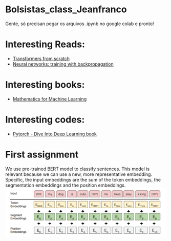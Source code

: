 # Bolsistas_class_Jeanfranco
Gente, só precisan pegar os arquivos .ipynb no google colab e pronto!
# Interesting Reads:
* [Transformers from scratch](http://peterbloem.nl/blog/transformers?fbclid=IwAR2uQldWOByDAEa-EifEX0aVjFJXMfmnXhM0Ry6UaDIGP6jSdEw59Ro8UUM)
* [Neural networks: training with backpropagation](https://www.jeremyjordan.me/neural-networks-training/?fbclid=IwAR0qKepf7-sog4noZCJBVGf8xvX_sWo6Blq1o1uRk5C_xHF_zJiCRzKSz3c)
# Interesting books:
* [Mathematics for Machine Learning](https://mml-book.github.io/?fbclid=IwAR0LwYLBqJk7h-pkln9moc2ATnIK3M4A5MBJFfZVXJnbOd6G1tAdSN9bAX8)
# Interesting codes:
* [Pytorch -  Dive Into Deep Learning book](https://github.com/dsgiitr/d2l-pytorch?fbclid=IwAR1gcdAuhvcj7EvqaSBfP3nLEljvJLO_10pioz5hzP2kolNF7_ROwtaYtgU)
# First assignment
We use pre-trained BERT model to classify sentences. This model is relevant because we can use a new, more representative embedding. Specific, the input embeddings are the sum of the token embeddings, the segmentation embeddings and the position embeddings.
![Recursive outpainting](img/embedding_bert.png)
